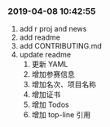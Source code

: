 ### 2019-04-08 10:42:55

1. add r proj and news
1. add readme
1. add CONTRIBUTING.md
1. update readme
    1. 更新 YAML
    1. 增加参赛信息
    1. 增加名次、项目名称
    1. 增加证书
    1. 增加 Todos
    1. 增加 top-line 引用
